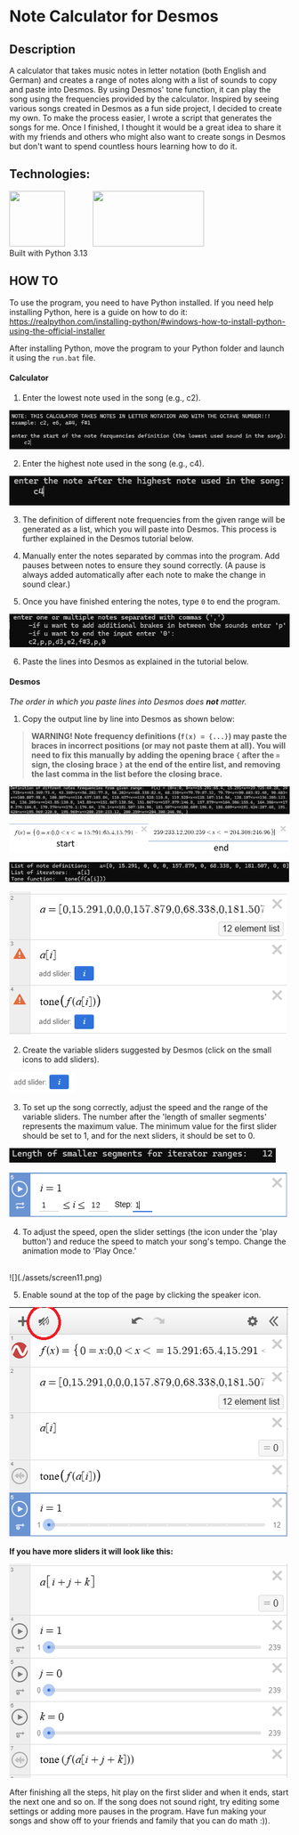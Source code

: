 # **Note Calculator for Desmos**

## Description
A calculator that takes music notes in letter notation (both English and German) and creates a range of notes along with a list of sounds to copy and paste into Desmos. 
By using Desmos' tone function, it can play the song using the frequencies provided by the calculator. 
Inspired by seeing various songs created in Desmos as a fun side project, I decided to create my own. To make the process easier, I wrote a script that generates the songs for me. Once I finished, I thought it would be a great idea to share it with my friends and others who might also want to create songs in Desmos but don't want to spend countless hours learning how to do it.

## Technologies:
<div><img src='https://raw.githubusercontent.com/marwin1991/profile-technology-icons/refs/heads/main/icons/python.png' width='100px' height='100px' style='float:left;margin-right:50px'></img></div>
<div><a href='https://www.desmos.com/calculator'><img src='https://play-lh.googleusercontent.com/D9R7uT-u64HzMur04xJZJEaALJwIHUXLMMIFL0hp1351-eQLCzqc9s7i6xbkj6f6Bw=w416-h235-rw' width='200px' height='100px'></img></a></div>
Built with Python 3.13

## HOW TO
To use the program, you need to have Python installed. If you need help installing Python, here is a guide on how to do it:
https://realpython.com/installing-python/#windows-how-to-install-python-using-the-official-installer

After installing Python, move the program to your Python folder and launch it using the `run.bat` file.

#### Calculator

1. Enter the lowest note used in the song (e.g., c2).

![](/assets/screen1.png)

2. Enter the highest note used in the song (e.g., c4).

![](./assets/screen2.png)

3. The definition of different note frequencies from the given range will be generated as a list, which you will paste into Desmos. This process is further explained in the Desmos tutorial below.
   
4. Manually enter the notes separated by commas into the program. Add pauses between notes to ensure they sound correctly. (A pause is always added automatically after each note to make the change in sound clear.)
   
5. Once you have finished entering the notes, type `0` to end the program.

![](./assets/screen3.png)


6. Paste the lines into Desmos as explained in the tutorial below.

#### Desmos

*The order in which you paste lines into Desmos does **not** matter.*
1. Copy the output line by line into Desmos as shown below:

 > **WARNING! Note frequency definitions (`f(x) = {...}`) may paste the braces in incorrect positions (or may not paste them at all). You will need to fix this manually by adding the opening brace `{` after the `=` sign, the closing brace `}` at the end of the entire list, and removing the last comma in the list before the closing brace.**

![](./assets/screen4.png)

![](./assets/screen5.png)


![](./assets/screen6.png)

![](./assets/screen7.png)

2. Create the variable sliders suggested by Desmos (click on the small icons to add sliders).

![](./assets/screen8.png)

3. To set up the song correctly, adjust the speed and the range of the variable sliders. The number after the 'length of smaller segments' represents the maximum value. The minimum value for the first slider should be set to 1, and for the next sliders, it should be set to 0.

![](./assets/screen9.png)

![](./assets/screen10.png)

4. To adjust the speed, open the slider settings (the icon under the 'play button') and reduce the speed to match your song's tempo. Change the animation mode to 'Play Once.'
<br>
![](./assets/screen11.png)

5. Enable sound at the top of the page by clicking the speaker icon.

![](./assets/screen12.png)

**If you have more sliders it will look like this:**

![](./assets/screen13.png)

After finishing all the steps, hit play on the first slider and when it ends, start the next one and so on. If the song does not sound right, try editing some settings or adding more pauses in the program.
Have fun making your songs and show off to your friends and family that you can do math :)).

